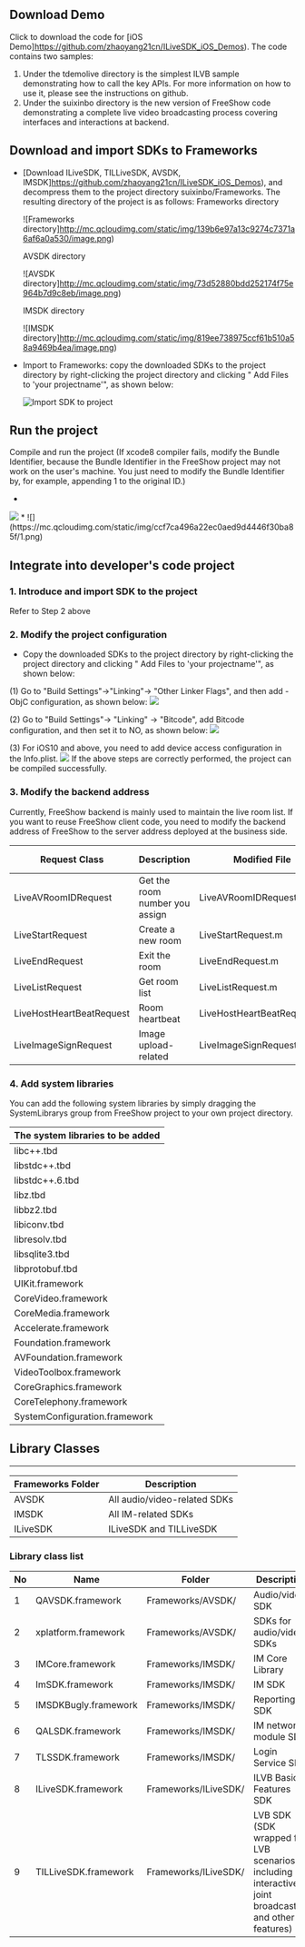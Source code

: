 ## Download Demo
Click to download the code for [iOS Demo]https://github.com/zhaoyang21cn/ILiveSDK_iOS_Demos). The code contains two samples:<br/>

1. Under the tdemolive directory is the simplest ILVB sample demonstrating how to call the key APIs. For more information on how to use it, please see the instructions on github.
2. Under the suixinbo directory is the new version of FreeShow code  demonstrating a complete live video broadcasting process covering interfaces and interactions at backend.


## Download and import SDKs to Frameworks
* [Download ILiveSDK, TILLiveSDK, AVSDK, IMSDK]https://github.com/zhaoyang21cn/ILiveSDK_iOS_Demos), and decompress them to the project directory suixinbo/Frameworks. The resulting directory of the project is as follows:
Frameworks directory

  ![Frameworks directory]http://mc.qcloudimg.com/static/img/139b6e97a13c9274c7371a6af6a0a530/image.png)
  
  AVSDK directory
  
  ![AVSDK directory]http://mc.qcloudimg.com/static/img/73d52880bdd252174f75e964b7d9c8eb/image.png)
  
  IMSDK directory
  
  ![IMSDK directory]http://mc.qcloudimg.com/static/img/819ee738975ccf61b510a58a9469b4ea/image.png)

* Import to Frameworks: copy the downloaded SDKs to the project directory by right-clicking the project directory and clicking " Add Files to 'your projectname'", as shown below:

  ![Import SDK to project ](http://mc.qcloudimg.com/static/img/7922154e7bdbbd0a6c24756d5b0a8866/image.png)

## Run the project
Compile and run the project (If xcode8 compiler fails, modify the Bundle Identifier, because the Bundle Identifier in the FreeShow project may not work on the user's machine. You just need to modify the Bundle Identifier by, for example, appending 1 to the original ID.)

* <div align=center>
<img src="https://mc.qcloudimg.com/static/img/1be6185cdb0f61756c85e230a9fc0514/2.png"/>
</div>
* ![](https://mc.qcloudimg.com/static/img/ccf7ca496a22ec0aed9d4446f30ba85f/1.png)

## Integrate into developer's code project
### 1. Introduce and import SDK to the project 

Refer to Step 2 above 

### 2. Modify the project configuration
* Copy the downloaded SDKs to the project directory by right-clicking the project directory and clicking " Add Files to 'your projectname'", as shown below:

(1) Go to "Build Settings"->"Linking"-> "Other Linker Flags", and then add -ObjC configuration, as shown below:
![](http://mc.qcloudimg.com/static/img/9e48e62964428b6b12e11c262ff29178/image.png)


(2) Go to "Build Settings"-> "Linking" -> "Bitcode", add Bitcode configuration, and then set it to NO, as shown below:
![](http://mc.qcloudimg.com/static/img/f473f6c580a4196af7d3d33edf140bdb/image.png)

(3) For iOS10 and above, you need to add device access configuration in the Info.plist.
![](http://mc.qcloudimg.com/static/img/e7b7897cb79a5cb9a984938dd4b3fda3/image.png)
If the above steps are correctly performed, the project can be compiled successfully.

### 3. Modify the backend address
Currently, FreeShow backend is mainly used to maintain the live room list. If you want to reuse FreeShow client code, you need to modify the backend address of FreeShow to the server address deployed at the business side. <br />     

| Request Class | Description | Modified File | Modification Method |
|---------|---------|---------|---------|
| LiveAVRoomIDRequest | Get the room number you assign | LiveAVRoomIDRequest.m | - (NSString *)url |
| LiveStartRequest | Create a new room | LiveStartRequest.m | - (NSString *)url |
| LiveEndRequest | Exit the room | LiveEndRequest.m | - (NSString *)url |
| LiveListRequest | Get room list | LiveListRequest.m | - (NSString *)url |
| LiveHostHeartBeatRequest | Room heartbeat | LiveHostHeartBeatRequest.m | - (NSString *)url |
| LiveImageSignRequest | Image upload-related | LiveImageSignRequest.m | - (NSString *)url |

### 4. Add system libraries
You can add the following system libraries by simply dragging the SystemLibrarys group from FreeShow project to your own project directory.

| The system libraries to be added |
|------------|
|libc++.tbd|
|libstdc++.tbd|
|libstdc++.6.tbd|
|libz.tbd|
|libbz2.tbd|
|libiconv.tbd|
|libresolv.tbd|
|libsqlite3.tbd|
|libprotobuf.tbd|
|UIKit.framework|
|CoreVideo.framework|
|CoreMedia.framework|
|Accelerate.framework|
|Foundation.framework|
|AVFoundation.framework|
|VideoToolbox.framework|
|CoreGraphics.framework|
|CoreTelephony.framework|
|SystemConfiguration.framework|

## Library Classes
------
| Frameworks Folder | Description |
|---|---|
| AVSDK | All audio/video-related SDKs |
| IMSDK | All IM-related SDKs |
| ILiveSDK | ILiveSDK and TILLiveSDK |

### Library class list
| No | Name | Folder | Description |
|---|---|---|---|
| 1 | QAVSDK.framework | Frameworks/AVSDK/ | Audio/video SDK |
| 2 | xplatform.framework | Frameworks/AVSDK/ | SDKs for audio/video SDKs |
| 3 | IMCore.framework | Frameworks/IMSDK/ | IM Core Library |
| 4 | ImSDK.framework | Frameworks/IMSDK/ | IM SDK |
| 5 | IMSDKBugly.framework | Frameworks/IMSDK/ | Reporting SDK |
| 6 | QALSDK.framework | Frameworks/IMSDK/ | IM network module SDK |
| 7 | TLSSDK.framework | Frameworks/IMSDK/ | Login Service SDK |
| 8 | ILiveSDK.framework | Frameworks/ILiveSDK/ | ILVB Basic Features SDK |
| 9 | TILLiveSDK.framework | Frameworks/ILiveSDK/ | LVB SDK (SDK wrapped for LVB scenarios, including interactive joint broadcasting and other features) |

